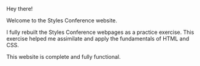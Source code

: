 Hey there!

Welcome to the Styles Conference website.

I fully rebuilt the Styles Conference webpages as a practice exercise.
This exercise helped me assimilate and apply the fundamentals of HTML and CSS.

This website is complete and fully functional.